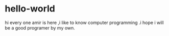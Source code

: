 # hello-world
hi every one 
amir is here ,i like to know computer programming .i hope i will be a good programer by my own.
